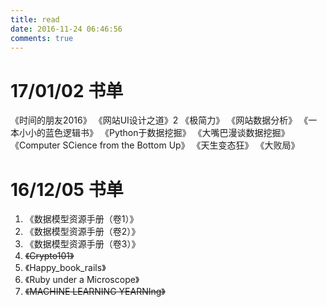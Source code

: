 ```yaml
---
title: read
date: 2016-11-24 06:46:56
comments: true
---
```



# 17/01/02 书单
《时间的朋友2016》
《网站UI设计之道》2
《极简力》
《网站数据分析》
《一本小小的蓝色逻辑书》
《Python于数据挖掘》
《大嘴巴漫谈数据挖掘》
《Computer SCience from the Bottom Up》
《天生变态狂》
《大败局》

# 16/12/05 书单
1. 《数据模型资源手册（卷1）》
2. 《数据模型资源手册（卷2）》
3. 《数据模型资源手册（卷3）》
4. ~~《Crypto101》~~
5. 《Happy_book_rails》
6. 《Ruby under a Microscope》
7. ~~《MACHINE LEARNING YEARNIng》~~

